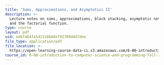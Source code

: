 ```yaml
---
title: 'Sums, Approximations, and Asymptotics II'
description: >-
  Lecture notes on sums, approximations, block stacking, asymptotic notation,
  and the factorial function.
type: course
layout: pdf
uid: ed6f464fa5d1318b66e792709d447dee
file_type: application/pdf
file_location: >-
  https://open-learning-course-data-ci.s3.amazonaws.com/6-00-introduction-to-computer-science-and-programming-fall-2008/ed6f464fa5d1318b66e792709d447dee_l11_sums2.pdf
course_id: 6-00-introduction-to-computer-science-and-programming-fall-2008
---
```


